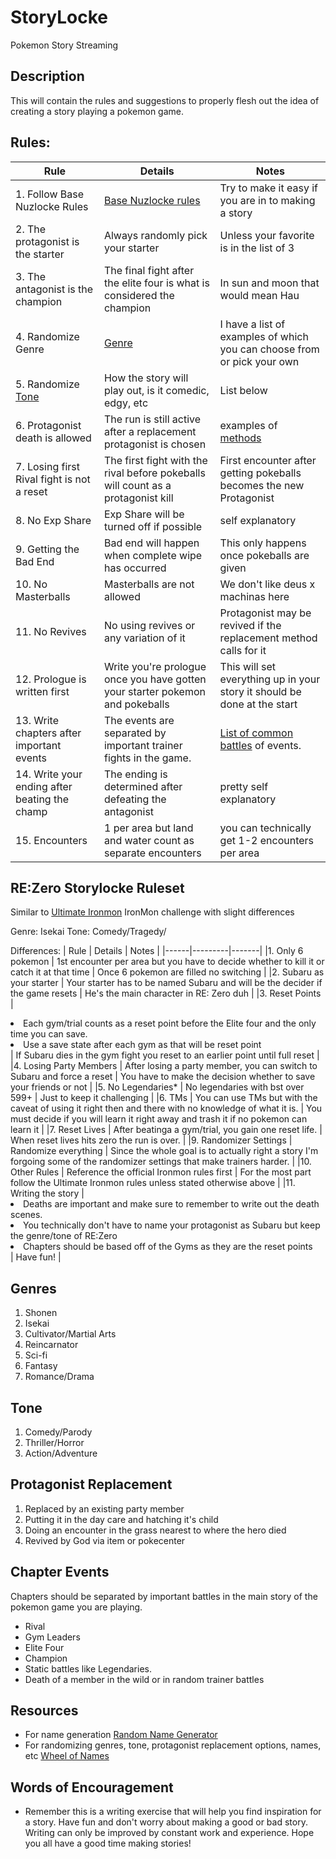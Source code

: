 # StoryLocke
Pokemon Story Streaming

## Description

This will contain the rules and suggestions to properly flesh out the idea of creating a story playing a pokemon game. 

## Rules:

|Rule | Details | Notes |
|-----|---------|-------|
|1. Follow Base Nuzlocke Rules | [Base Nuzlocke rules](https://bulbapedia.bulbagarden.net/wiki/Nuzlocke_Challenge#Basic_rules) |Try to make it easy if you are in to making a story|
|2. The protagonist is the starter | Always randomly pick your starter | Unless your favorite is in the list of 3 |
|3. The antagonist is the champion | The final fight after the elite four is what is considered the champion | In sun and moon that would mean Hau |
|4. Randomize Genre | [Genre](#genres) | I have a list of examples of which you can choose from or pick your own |
|5. Randomize [Tone](#tone) | How the story will play out, is it comedic, edgy, etc | List below |
|6. Protagonist death is allowed |  The run is still active after a replacement protagonist is chosen | examples of [methods](#protagonist-replacement) |
|7. Losing first Rival fight is not a reset | The first fight with the rival before pokeballs will count as a protagonist kill | First encounter after getting pokeballs becomes the new Protagonist |
|8. No Exp Share | Exp Share will be turned off if possible | self explanatory |
|9. Getting the Bad End | Bad end will happen when complete wipe has occurred | This only happens once pokeballs are given |
|10. No Masterballs | Masterballs are not allowed | We don't like deus x machinas here |
|11. No Revives | No using revives or any variation of it |  Protagonist may be revived if the replacement method calls for it |
|12. Prologue is written first | Write you're prologue once you have gotten your starter pokemon and pokeballs | This will set everything up in your story it should be done at the start |
|13. Write chapters after important events | The events are separated by important trainer fights in the game. | [List of common battles](#chapter-events) of events. |
|14. Write your ending after beating the champ | The ending is determined after defeating the antagonist | pretty self explanatory |
|15. Encounters | 1 per area but land and water count as separate encounters | you can technically get 1-2 encounters per area |


## RE:Zero Storylocke Ruleset
Similar to [Ultimate Ironmon](https://gist.github.com/valiant-code/adb18d248fa0fae7da6b639e2ee8f9c1) IronMon challenge with slight differences

Genre: Isekai
Tone: Comedy/Tragedy/

Differences:
| Rule | Details | Notes |
|------|---------|-------|
|1. Only 6 pokemon | 1st encounter per area but you have to decide whether to kill it or catch it at that time | Once 6 pokemon are filled no switching |
|2. Subaru as your starter | Your starter has to be named Subaru and will be the decider if the game resets | He's the main character in RE: Zero duh |
|3. Reset Points | <li>Each gym/trial counts as a reset point before the Elite four and the only time you can save.</li> <li>Use a save state after each gym as that will be reset point</li>| If Subaru dies in the gym fight you reset to an earlier point until full reset |
|4. Losing Party Members | After losing a party member, you can switch to Subaru and force a reset | You have to make the decision whether to save your friends or not |
|5. No Legendaries* | No legendaries with bst over 599+ | Just to keep it challenging |
|6. TMs | You can use TMs but with the caveat of using it right then and there with no knowledge of what it is. | You must decide if you will learn it right away and trash it if no pokemon can learn it |
|7. Reset Lives | After beatinga a gym/trial, you gain one reset life. | When reset lives hits zero the run is over. |
|9. Randomizer Settings | Randomize everything | Since the whole goal is to actually right a story I'm forgoing some of the randomizer settings that make trainers harder. |
|10. Other Rules | Reference the official Ironmon rules first | For the most part follow the Ultimate Ironmon rules unless stated otherwise above |
|11. Writing the story | <li>Deaths are important and make sure to remember to write out the death scenes.</li> <li>You technically don't have to name your protagonist as Subaru but keep the genre/tone of RE:Zero</li> <li>Chapters should be based off of the Gyms as they are the reset points</li> | Have fun! |

## Genres

1. Shonen
2. Isekai
3. Cultivator/Martial Arts
4. Reincarnator
5. Sci-fi
6. Fantasy
7. Romance/Drama

## Tone
1. Comedy/Parody
2. Thriller/Horror
3. Action/Adventure

## Protagonist Replacement

1. Replaced by an existing party member
2. Putting it in the day care and hatching it's child
3. Doing an encounter in the grass nearest to where the hero died
4. Revived by God via item or pokecenter

## Chapter Events
Chapters should be separated by important battles in the main story of the pokemon game you are playing.
- Rival
- Gym Leaders
- Elite Four
- Champion
- Static battles like Legendaries.
- Death of a member in the wild or in random trainer battles

## Resources

- For name generation [Random Name Generator](https://www.behindthename.com/random/)
- For randomizing genres, tone, protagonist replacement options, names, etc [Wheel of Names](https://wheelofnames.com/)

## Words of Encouragement
- Remember this is a writing exercise that will help you find inspiration for a story. Have fun and don't worry about making a good or bad story. Writing can only be improved by constant work and experience. Hope you all have a good time making stories!